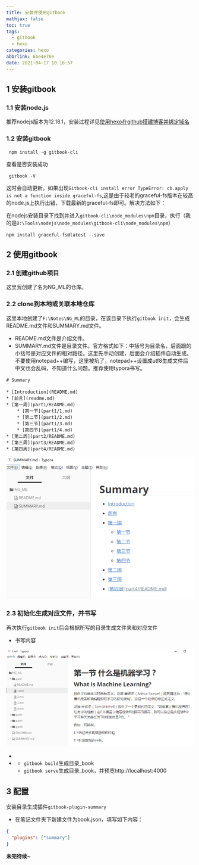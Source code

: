 ```yaml
---
title: 安装并使用gitbook
mathjax: false
toc: true
tags:
  - gitbook
  - hexo
categories: hexo
abbrlink: 6be4e76e
date: 2021-04-17 10:16:57
---
```


## 1  安装gitbook

### 1.1 安装node.js

推荐nodejs版本为12.18.1，安装过程详见[使用hexo在github搭建博客并绑定域名](https://changzhi.space/p/c223b195.html)

### 1.2 安装gitbook

```
 npm install -g gitbook-cli
```

查看是否安装成功

```
 gitbook -V
```

这时会自动更新。如果出现`Gitbook-cli install error TypeError: cb.apply is not a function inside graceful-fs`,这是由于较老的graceful-fs版本在较高的node.js上执行出错，下载最新的graceful-fs即可。解决方法如下：

<!-- more -->

在nodejs安装目录下找到并进入`gitbook-cli\node_modules\npm`目录，执行（我的是`D:\Tools\nodejs\node_modules\gitbook-cli\node_modules\npm`）

```
npm install graceful-fs@latest --save
```

## 2  使用gitbook

### 2.1 创建github项目

这里我创建了名为NG_ML的仓库。

### 2.2 clone到本地或关联本地仓库

这里本地创建了`F:\Notes\NG_ML`的目录，在该目录下执行`gitbook init`，会生成README.md文件和SUMMARY.md文件。

- README.md文件是介绍文件。
- SUMMARY.md文件是目录文件。官方格式如下：中括号为目录名，后面跟的小括号是对应文件的相对路径。这里先手动创建，后面会介绍插件自动生成。不要使用notepad++编写，这里被坑了，notepad++设置成utf8生成文件后中文也会乱码，不知道什么问题。推荐使用typora书写。

```
# Summary

* [Introduction](README.md)
* [前言](readme.md)
* [第一周](part1/README.md)
    * [第一节](part1/1.md)
    * [第二节](part1/2.md)
    * [第三节](part1/3.md)
    * [第四节](part1/4.md)
* [第二周](part2/README.md)
* [第三周](part3/README.md)
* [第四周](part4/README.md)
```

![image-20210430111257358](%E5%AE%89%E8%A3%85%E5%B9%B6%E4%BD%BF%E7%94%A8gitbook/image-20210430111257358.png)

### 2.3 初始化生成对应文件，并书写

再次执行`gitbook init`后会根据所写的目录生成文件夹和对应文件

- 书写内容

![image-20210430113254530](%E5%AE%89%E8%A3%85%E5%B9%B6%E4%BD%BF%E7%94%A8gitbook/image-20210430113254530.png)

- 
- 
  - `gitbook build`生成目录_book
  - `gitbook serve`生成目录_book，并预览http://localhost:4000

## 3 配置

安装目录生成插件`gitbook-plugin-summary`

- 在笔记文件夹下新建文件为book.json，填写如下内容：

```json
{
  "plugins": ["summary"]
}
```

**未完待续~**

